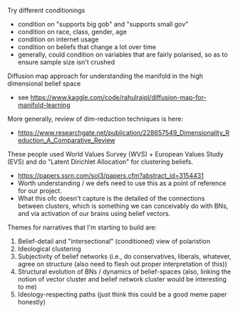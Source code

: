 Try different conditionings
- condition on "supports big gob" and "supports small gov"
- condition on race, class, gender, age
- condition on internet usage
- condition on beliefs that change a lot over time
- generally, could condition on variables that are fairly polarised, so as to ensure sample size isn't crushed 


Diffusion map approach for understanding the manifold in the high dimensional belief space 
- see https://www.kaggle.com/code/rahulrajpl/diffusion-map-for-manifold-learning

More generally, review of dim-reduction techniques is here:
- https://www.researchgate.net/publication/228657549_Dimensionality_Reduction_A_Comparative_Review
  
These people used World Values Survey (WVS) + European Values Study (EVS) and do "Latent Dirichlet Allocation" for clustering beliefs.
- https://papers.ssrn.com/sol3/papers.cfm?abstract_id=3154431
- Worth understanding / we defs need to use this as a point of reference for our project.
- What this ofc doesn't capture is the detailed of the connections between clusters, which is something we can conceivably do with BNs, and via activation of our brains using belief vectors.

Themes for narratives that I'm starting to build are:
1. Belief-detail and "intersectional" (conditioned) view of polaristion
2. Ideological clustering
3. Subjectivity of belief networks (i.e., do conservatives, liberals, whatever, agree on structure (also need to flesh out proper interpretation of this))
4. Structural evolution of BNs / dynamics of belief-spaces (also, linking the notion of vector cluster and belief network cluster would be interesting to me) 
5. Ideology-respecting paths (just think this could be a good meme paper honestly)
